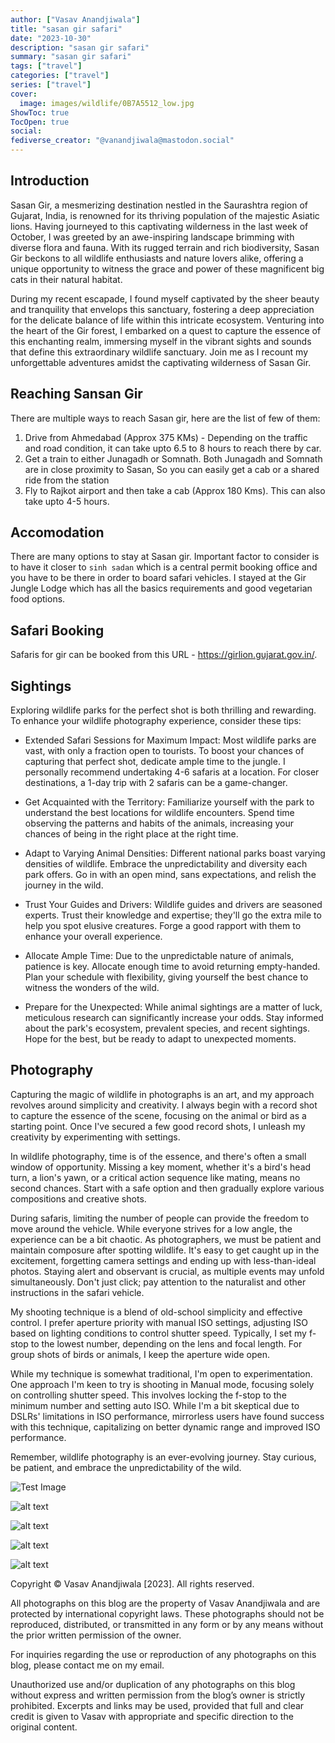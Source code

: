 ```yaml
---
author: ["Vasav Anandjiwala"]
title: "sasan gir safari"
date: "2023-10-30"
description: "sasan gir safari"
summary: "sasan gir safari"
tags: ["travel"]
categories: ["travel"]
series: ["travel"]
cover:
  image: images/wildlife/0B7A5512_low.jpg
ShowToc: true
TocOpen: true
social:
fediverse_creator: "@vanandjiwala@mastodon.social"
---
```


## Introduction

Sasan Gir, a mesmerizing destination nestled in the Saurashtra region of Gujarat, India, is renowned for its thriving population of the majestic Asiatic lions. Having journeyed to this captivating wilderness in the last week of October, I was greeted by an awe-inspiring landscape brimming with diverse flora and fauna. With its rugged terrain and rich biodiversity, Sasan Gir beckons to all wildlife enthusiasts and nature lovers alike, offering a unique opportunity to witness the grace and power of these magnificent big cats in their natural habitat.

During my recent escapade, I found myself captivated by the sheer beauty and tranquility that envelops this sanctuary, fostering a deep appreciation for the delicate balance of life within this intricate ecosystem. Venturing into the heart of the Gir forest, I embarked on a quest to capture the essence of this enchanting realm, immersing myself in the vibrant sights and sounds that define this extraordinary wildlife sanctuary. Join me as I recount my unforgettable adventures amidst the captivating wilderness of Sasan Gir.

## Reaching Sansan Gir

There are multiple ways to reach Sasan gir, here are the list of few of them:

1. Drive from Ahmedabad (Approx 375 KMs) - Depending on the traffic and road condition, it can take upto 6.5 to 8 hours to reach there by car.
2. Get a train to either Junagadh or Somnath. Both Junagadh and Somnath are in close proximity to Sasan, So you can easily get a cab or a shared ride from the station
3. Fly to Rajkot airport and then take a cab (Approx 180 Kms). This can also take upto 4-5 hours.

## Accomodation

There are many options to stay at Sasan gir. Important factor to consider is to have it closer to `sinh sadan` which is a central permit booking office and you have to be there in order to board safari vehicles. I stayed at the Gir Jungle Lodge which has all the basics requirements and good vegetarian food options.

## Safari Booking

Safaris for gir can be booked from this URL - https://girlion.gujarat.gov.in/.

## Sightings

Exploring wildlife parks for the perfect shot is both thrilling and rewarding. To enhance your wildlife photography experience, consider these tips:

- Extended Safari Sessions for Maximum Impact:
  Most wildlife parks are vast, with only a fraction open to tourists. To boost your chances of capturing that perfect shot, dedicate ample time to the jungle. I personally recommend undertaking 4-6 safaris at a location. For closer destinations, a 1-day trip with 2 safaris can be a game-changer.

- Get Acquainted with the Territory:
  Familiarize yourself with the park to understand the best locations for wildlife encounters. Spend time observing the patterns and habits of the animals, increasing your chances of being in the right place at the right time.

- Adapt to Varying Animal Densities:
  Different national parks boast varying densities of wildlife. Embrace the unpredictability and diversity each park offers. Go in with an open mind, sans expectations, and relish the journey in the wild.

- Trust Your Guides and Drivers:
  Wildlife guides and drivers are seasoned experts. Trust their knowledge and expertise; they'll go the extra mile to help you spot elusive creatures. Forge a good rapport with them to enhance your overall experience.

- Allocate Ample Time:
  Due to the unpredictable nature of animals, patience is key. Allocate enough time to avoid returning empty-handed. Plan your schedule with flexibility, giving yourself the best chance to witness the wonders of the wild.

- Prepare for the Unexpected:
  While animal sightings are a matter of luck, meticulous research can significantly increase your odds. Stay informed about the park's ecosystem, prevalent species, and recent sightings. Hope for the best, but be ready to adapt to unexpected moments.

## Photography

Capturing the magic of wildlife in photographs is an art, and my approach revolves around simplicity and creativity. I always begin with a record shot to capture the essence of the scene, focusing on the animal or bird as a starting point. Once I've secured a few good record shots, I unleash my creativity by experimenting with settings.

In wildlife photography, time is of the essence, and there's often a small window of opportunity. Missing a key moment, whether it's a bird's head turn, a lion's yawn, or a critical action sequence like mating, means no second chances. Start with a safe option and then gradually explore various compositions and creative shots.

During safaris, limiting the number of people can provide the freedom to move around the vehicle. While everyone strives for a low angle, the experience can be a bit chaotic. As photographers, we must be patient and maintain composure after spotting wildlife. It's easy to get caught up in the excitement, forgetting camera settings and ending up with less-than-ideal photos. Staying alert and observant is crucial, as multiple events may unfold simultaneously. Don't just click; pay attention to the naturalist and other instructions in the safari vehicle.

My shooting technique is a blend of old-school simplicity and effective control. I prefer aperture priority with manual ISO settings, adjusting ISO based on lighting conditions to control shutter speed. Typically, I set my f-stop to the lowest number, depending on the lens and focal length. For group shots of birds or animals, I keep the aperture wide open.

While my technique is somewhat traditional, I'm open to experimentation. One approach I'm keen to try is shooting in Manual mode, focusing solely on controlling shutter speed. This involves locking the f-stop to the minimum number and setting auto ISO. While I'm a bit skeptical due to DSLRs' limitations in ISO performance, mirrorless users have found success with this technique, capitalizing on better dynamic range and improved ISO performance.

Remember, wildlife photography is an ever-evolving journey. Stay curious, be patient, and embrace the unpredictability of the wild.

![Test Image](/../images/0B7A0343_low.jpg)

![alt text](/../images/0B7A5512_low.jpg)

![alt text](/../images/0B7A0343_low.jpg)

![alt text](/../images/0B7A0400_low.jpg)

![alt text](/../images//0B7A5755_low.jpg)

Copyright © Vasav Anandjiwala [2023]. All rights reserved.

All photographs on this blog are the property of Vasav Anandjiwala and are protected by international copyright laws. These photographs should not be reproduced, distributed, or transmitted in any form or by any means without the prior written permission of the owner.

For inquiries regarding the use or reproduction of any photographs on this blog, please contact me on my email.

Unauthorized use and/or duplication of any photographs on this blog without express and written permission from the blog’s owner is strictly prohibited. Excerpts and links may be used, provided that full and clear credit is given to Vasav with appropriate and specific direction to the original content.
